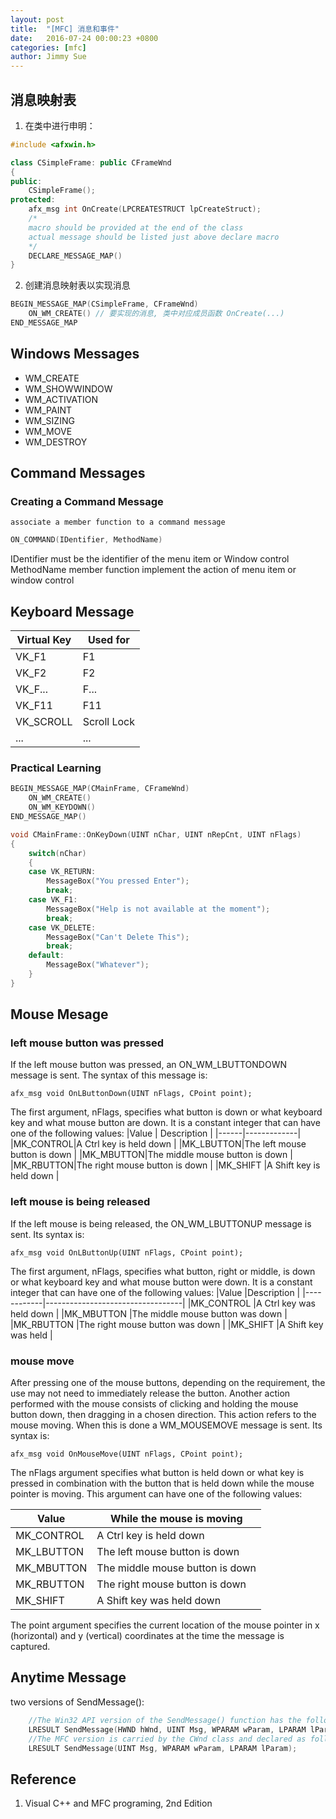 ```yaml
---
layout: post
title:  "[MFC] 消息和事件"
date:   2016-07-24 00:00:23 +0800
categories: [mfc]
author: Jimmy Sue
---
```


## 消息映射表

1. 在类中进行申明：

``` c++
#include <afxwin.h>

class CSimpleFrame: public CFrameWnd
{
public:
    CSimpleFrame();
protected:
    afx_msg int OnCreate(LPCREATESTRUCT lpCreateStruct);
    /* 
    macro should be provided at the end of the class
    actual message should be listed just above declare macro
    */
    DECLARE_MESSAGE_MAP()
}
```

2. 创建消息映射表以实现消息

``` c++
BEGIN_MESSAGE_MAP(CSimpleFrame, CFrameWnd)
    ON_WM_CREATE() // 要实现的消息, 类中对应成员函数 OnCreate(...)
END_MESSAGE_MAP
```

## Windows Messages

 - WM_CREATE
 - WM_SHOWWINDOW
 - WM_ACTIVATION
 - WM_PAINT
 - WM_SIZING
 - WM_MOVE
 - WM_DESTROY

## Command Messages

### Creating a Command Message

    associate a member function to a command message

``` c++
ON_COMMAND(IDentifier, MethodName)
```

IDentifier must be the identifier of the menu item or Window control
MethodName member function implement the action of menu item or window control

## Keyboard Message

| Virtual Key | Used for |
|-------------|----------|
| VK_F1 | F1|
| VK_F2 | F2 |
| VK_F... | F...|
| VK_F11 | F11 |
| VK_SCROLL | Scroll Lock|
| ... | ...|

### Practical Learning
``` c++
BEGIN_MESSAGE_MAP(CMainFrame, CFrameWnd)
    ON_WM_CREATE()
    ON_WM_KEYDOWN()
END_MESSAGE_MAP()
```

``` c++
void CMainFrame::OnKeyDown(UINT nChar, UINT nRepCnt, UINT nFlags)
{
    switch(nChar)
    {
    case VK_RETURN:
        MessageBox("You pressed Enter");
        break;
    case VK_F1:
        MessageBox("Help is not available at the moment");
        break;  
    case VK_DELETE:
        MessageBox("Can't Delete This");
        break;
    default:
        MessageBox("Whatever");
    }
}
```


## Mouse Mesage

### left mouse button was pressed

If the left mouse button was pressed, an ON_WM_LBUTTONDOWN message is sent.
The syntax of this message is:

    afx_msg void OnLButtonDown(UINT nFlags, CPoint point);

The first argument, nFlags, specifies what button is down or what keyboard key and what
mouse button are down. It is a constant integer that can have one of the following values:
|Value | Description |
|------|-------------|
|MK_CONTROL|A Ctrl key is held down         |
|MK_LBUTTON|The left mouse button is down   |
|MK_MBUTTON|The middle mouse button is down |
|MK_RBUTTON|The right mouse button is down  |
|MK_SHIFT  |A Shift key is held down        |

### left mouse **is being** released

If the left mouse is being released, the ON_WM_LBUTTONUP message is sent. Its
syntax is:

    afx_msg void OnLButtonUp(UINT nFlags, CPoint point);

The first argument, nFlags, specifies what button, right or middle, is down or what
keyboard key and what mouse button were down. It is a constant integer that can have
one of the following values:
|Value       |Description                       |
|------------|----------------------------------|
|MK_CONTROL  |A Ctrl key was held down          |
|MK_MBUTTON  |The middle mouse button was down  |
|MK_RBUTTON  |The right mouse button was down   |
|MK_SHIFT    |A Shift key was held              |

### mouse move

After pressing one of the mouse buttons, depending on the requirement, the use may not
need to immediately release the button. Another action performed with the mouse
consists of clicking and holding the mouse button down, then dragging in a chosen
direction. This action refers to the mouse moving. When this is done a
WM_MOUSEMOVE message is sent. Its syntax is:

    afx_msg void OnMouseMove(UINT nFlags, CPoint point);
    
The nFlags argument specifies what button is held down or what key is pressed in
combination with the button that is held down while the mouse pointer is moving. This
argument can have one of the following values:

|Value       |While the mouse is moving|
|------------|--------------------------|
|MK_CONTROL  |A Ctrl key is held down           |
|MK_LBUTTON  |The left mouse button is down|
|MK_MBUTTON  |The middle mouse button is down|
|MK_RBUTTON  |The right mouse button is down|
|MK_SHIFT    |A Shift key was held down|

The point argument specifies the current location of the mouse pointer in x (horizontal)
and y (vertical) coordinates at the time the message is captured.


## Anytime Message

two versions of SendMessage():

``` c++
    //The Win32 API version of the SendMessage() function has the following syntax:
    LRESULT SendMessage(HWND hWnd, UINT Msg, WPARAM wParam, LPARAM lParam);
    //The MFC version is carried by the CWnd class and declared as follows:
    LRESULT SendMessage(UINT Msg, WPARAM wParam, LPARAM lParam);
```   

## Reference

1. Visual C++ and MFC programing, 2nd Edition
